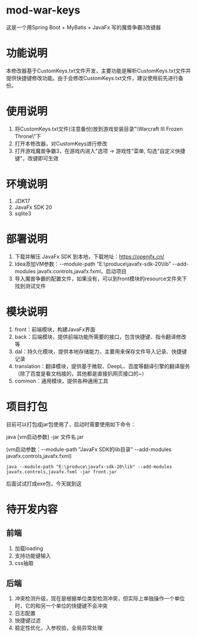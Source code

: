 # mod-war-keys

这是一个用Spring Boot + MyBatis + JavaFx 写的魔兽争霸3改键器

# 功能说明

本修改器基于CustomKeys.txt文件开发，主要功能是解析CustomKeys.txt文件并提供快捷键修改功能。由于会修改CustomKeys.txt文件，建议使用前先进行备份。

# 使用说明

1. 将CustomKeys.txt文件(注意备份)放到游戏安装目录"\\Warcraft III Frozen Throne\\"下
2. 打开本修改器，对CustomKeys进行修改
3. 打开游戏魔兽争霸3，在游戏内进入"选项 -> 游戏性"菜单, 勾选"自定义快捷键"，改键即可生效

# 环境说明

1. JDK17
2. JavaFx SDK 20
3. sqlite3

# 部署说明

1. 下载并解压 JavaFx SDK 到本地，下载地址：https://openjfx.cn/
2. Idea添加VM参数：--module-path "E:\produce\javafx-sdk-20\lib" --add-modules javafx.controls,javafx.fxml，启动项目
3. 导入魔兽争霸的配置文件，如果没有，可以到front模块的resource文件夹下找到测试文件

# 模块说明

1. front：前端模块，构建JavaFx界面
2. back：后端模块，提供前端功能所需要的接口，包含快捷键、指令翻译修改等
3. dal：持久化模块，提供本地存储能力，主要用来保存文件导入记录、快捷键记录
4. translation：翻译模块，提供基于微软、DeepL、百度等翻译引擎的翻译服务（除了百度是看文档接的，其他都是直接扒网页接口的~）
5. common：通用模块，提供各种通用工具

# 项目打包

目前可以打包成jar包使用了，启动时需要使用如下命令：

java [vm启动参数] -jar 文件名.jar

(vm启动参数：--module-path "JavaFx SDK的lib目录" --add-modules javafx.controls,javafx.fxml)

```shell
java --module-path "E:\produce\javafx-sdk-20\lib" --add-modules javafx.controls,javafx.fxml -jar front.jar
```

后面试试打成exe包，今天就到这

# 待开发内容

## 前端
1. 加载loading
2. 支持功能键输入
3. css抽取

## 后端
1. 冲突检测升级，现在是根据单位类型检测冲突，但实际上单独操作一个单位时，它的和另一个单位的快捷键不会冲突
2. 日志配置
3. 快捷键过滤
4. 稳定性优化，入参校验，全局异常处理